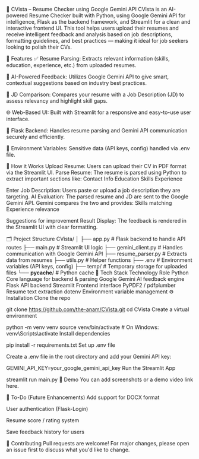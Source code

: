 📄 CVista – Resume Checker using Google Gemini API
CVista is an AI-powered Resume Checker built with Python, using Google Gemini API for intelligence, Flask as the backend framework, and Streamlit for a clean and interactive frontend UI.
This tool helps users upload their resumes and receive intelligent feedback and analysis based on job descriptions, formatting guidelines, and best practices — making it ideal for job seekers looking to polish their CVs.

🚀 Features
✅ Resume Parsing: Extracts relevant information (skills, education, experience, etc.) from uploaded resumes.

🧠 AI-Powered Feedback: Utilizes Google Gemini API to give smart, contextual suggestions based on industry best practices.

📄 JD Comparison: Compares your resume with a Job Description (JD) to assess relevancy and highlight skill gaps.

🌐 Web-Based UI: Built with Streamlit for a responsive and easy-to-use user interface.

🔧 Flask Backend: Handles resume parsing and Gemini API communication securely and efficiently.

🔐 Environment Variables: Sensitive data (API keys, config) handled via .env file.

🧠 How it Works
Upload Resume: Users can upload their CV in PDF format via the Streamlit UI.
Parse Resume: The resume is parsed using Python to extract important sections like:
Contact Info
Education
Skills
Experience

Enter Job Description: Users paste or upload a job description they are targeting.
AI Evaluation:
The parsed resume and JD are sent to the Google Gemini API.
Gemini compares the two and provides:
Skills matching
Experience relevance

Suggestions for improvement
Result Display: The feedback is rendered in the Streamlit UI with clear formatting.

🗂️ Project Structure
CVista/
│
├── app.py               # Flask backend to handle API routes
├── main.py              # Streamlit UI logic
├── gemini_client.py     # Handles communication with Google Gemini API
├── resume_parser.py     # Extracts data from resumes
├── utils.py             # Helper functions
├── .env                 # Environment variables (API keys, config)
├── temp/                # Temporary storage for uploaded files
└── __pycache__/         # Python cache
🧪 Tech Stack
Technology	Role
Python	Core language for backend & parsing
Google Gemini	AI feedback engine
Flask	API backend
Streamlit	Frontend interface
PyPDF2 / pdfplumber	Resume text extraction
dotenv	Environment variable management
⚙️ Installation
Clone the repo

git clone https://github.com/the-anam/CVista.git
cd CVista
Create a virtual environment

python -m venv venv
source venv/bin/activate  # On Windows: venv\Scripts\activate
Install dependencies

pip install -r requirements.txt
Set up .env file

Create a .env file in the root directory and add your Gemini API key:

GEMINI_API_KEY=your_google_gemini_api_key
Run the Streamlit App

streamlit run main.py
📸 Demo
You can add screenshots or a demo video link here.

📌 To-Do (Future Enhancements)
 Add support for DOCX format

 User authentication (Flask-Login)

 Resume score / rating system

 Save feedback history for users

🤝 Contributing
Pull requests are welcome! For major changes, please open an issue first to discuss what you'd like to change.

